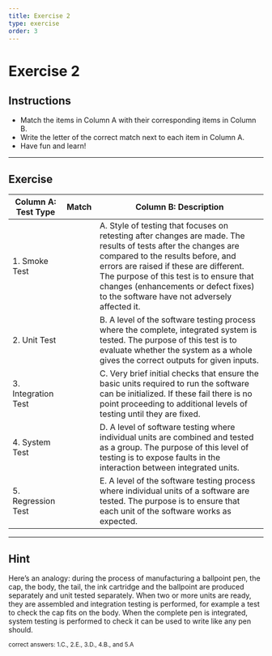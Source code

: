 ```yaml
---
title: Exercise 2
type: exercise
order: 3
---
```


# Exercise 2

## Instructions

- Match the items in Column A with their corresponding items in Column B.
- Write the letter of the correct match next to each item in Column A.
- Have fun and learn!

---

## Exercise

| Column A: Test Type  | Match | Column B: Description |
|----------------------|-------|-----------------------|
| 1. Smoke Test        |       | A. Style of testing that focuses on retesting after changes are made. The results of tests after the changes are compared to the results before, and errors are raised if these are different. The purpose of this test is to ensure that changes (enhancements or defect fixes) to the software have not adversely affected it. |
| 2. Unit Test         |       | B. A level of the software testing process where the complete, integrated system is tested. The purpose of this test is to evaluate whether the system as a whole gives the correct outputs for given inputs. |
| 3. Integration Test  |       | C. Very brief initial checks that ensure the basic units required to run the software can be initialized. If these fail there is no point proceeding to additional levels of testing until they are fixed. |
| 4. System Test       |       | D. A level of software testing where individual units are combined and tested as a group. The purpose of this level of testing is to expose faults in the interaction between integrated units. |
| 5. Regression Test   |       | E. A level of the software testing process where individual units of a software are tested. The purpose is to ensure that each unit of the software works as expected. | 

---

## Hint

Here’s an analogy: during the process of manufacturing a ballpoint pen, the cap, the body, the tail, the ink cartridge and the ballpoint are produced separately and unit tested separately. When two or more units are ready, they are assembled and integration testing is performed, for example a test to check the cap fits on the body. When the complete pen is integrated, system testing is performed to check it can be used to write like any pen should.

<small> correct answers: 1.C., 2.E., 3.D., 4.B., and 5.A </small>

